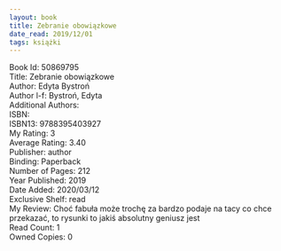 ```yaml
---
layout: book
title: Zebranie obowiązkowe
date_read: 2019/12/01
tags: książki
---
```


Book Id: 50869795<br />
Title: Zebranie obowiązkowe<br />
Author: Edyta Bystroń<br />
Author l-f: Bystroń, Edyta<br />
Additional Authors: <br />
ISBN: <br />
ISBN13: 9788395403927<br />
My Rating: 3<br />
Average Rating: 3.40<br />
Publisher: author<br />
Binding: Paperback<br />
Number of Pages: 212<br />
Year Published: 2019<br />
Date Added: 2020/03/12<br />
Exclusive Shelf: read<br />
My Review: Choć fabuła może trochę za bardzo podaje na tacy co chce przekazać, to rysunki to jakiś absolutny geniusz jest<br />
Read Count: 1<br />
Owned Copies: 0<br />


